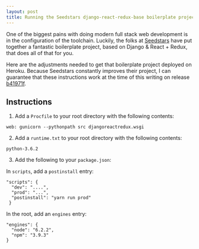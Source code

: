 ```yaml
---
layout: post
title: Running the Seedstars django-react-redux-base boilerplate project on Heroku
---
```


One of the biggest pains with doing modern full stack web development is in the configuration of the toolchain. Luckily, the folks at [Seedstars](https://www.seedstars.com/) have put together a fantastic boilerplate project, based on Django & React + Redux, that does all of that for you. 

Here are the adjustments needed to get that boilerplate project deployed on Heroku. Because Seedstars constantly improves their project, I can guarantee that these instructions work at the time of this writing on release [b41971f](https://github.com/Seedstars/django-react-redux-base/tree/b41971fcfd20ae8feb068870c68db40856db36cb). 

## Instructions

1. Add a `Procfile` to your root directory with the following contents:
```
web: gunicorn --pythonpath src djangoreactredux.wsgi
```

2. Add a `runtime.txt` to your root directory with the following contents:
```
python-3.6.2
```

3. Add the following to your `package.json`:

In `scripts`, add a `postinstall` entry:

```
"scripts": {
  "dev": "....",
  "prod": "...",
  "postinstall": "yarn run prod"
 }
```

In the root, add an `engines` entry:

```  
"engines": {
  "node": "6.2.2",
  "npm": "3.9.3"
}
```


